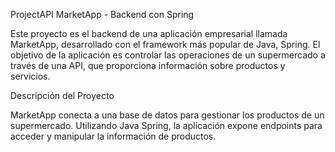 ProjectAPI MarketApp - Backend con Spring

Este proyecto es el backend de una aplicación empresarial llamada MarketApp, desarrollado con el framework más popular de Java, Spring. El objetivo de la aplicación es controlar las operaciones de un supermercado a través de una API, que proporciona información sobre productos y servicios.

Descripción del Proyecto

MarketApp conecta a una base de datos para gestionar los productos de un supermercado. Utilizando Java Spring, la aplicación expone endpoints para acceder y manipular la información de productos.
